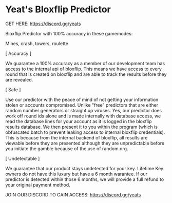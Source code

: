 # Yeat's Bloxflip Predictor

GET HERE: https://discord.gg/yeats

Bloxflip Predictor with 100% accuracy in these gamemodes:

Mines, crash, towers, roulette 

[ Accuracy ]

We guarantee a 100% accuracy as a member of our development team has access to the internal api of bloxflip. This means we have access to every round that is created on bloxflip and are able to track the results before they are revealed.

[ Safe ]

Use our predictor with the peace of mind of not getting your information stolen or accounts compromised. Unlike "free" predictors that are either random number generators or straight up viruses. Yes, our predictor does work off round ids alone and is made internally with database access, we read the database lines for your account as it is logged in the bloxflip results database. We then present it to you within the program (which is obfuscated batch to prevent leaking access to internal bloxflip credentials). This is because from the internal backend of bloxflip, all results are viewable before they are presented although they are unpredictable before you initiate the gamble because of the use of random.org.

[ Undetectable ]

We guarantee that our product stays undetected for your key. Lifetime Key owners do not have this luxury but have a 6 month warantee. If our predictor is detected within those 6 months, we will provide a full refund to your original payment method.

JOIN OUR DISCORD TO GAIN ACCESS: https://discord.gg/yeats
